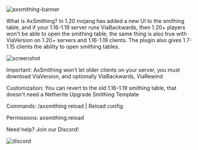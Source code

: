 ![axsmithing-banner](https://github.com/Artillex-Studios/AxSmithing/assets/52270269/1529957d-18ce-4763-985f-68c6db047d6c)


What is AxSmithing?
In 1.20 mojang has added a new UI to the smithing table, and if your 1.16-1.19 server runs ViaBackwards, then 1.20+ players won't be able to open the smithing table, the same thing is also true with ViaVersion on 1.20+ servers and 1.16-1.19 clients.
The plugin also gives 1.7-1.15 clients the ability to open smithing tables.
 
![screenshot](https://i.imgur.com/6pyjSF1.png)

Important:
AxSmithing won't let older clients on your server, you must download ViaVersion, and optionally ViaBackwards, ViaRewind

Customization:
You can revert to the old 1.16-1.19 smithing table, that doesn't need a Netherite Upgrade Smithing Template

Commands:
/axsmithing reload | Reload config

Permissions:
axsmithing.reload

Need help? Join our Discord!

![discord](https://discordapp.com/api/guilds/1130070418150133761/widget.png?style=banner2)
